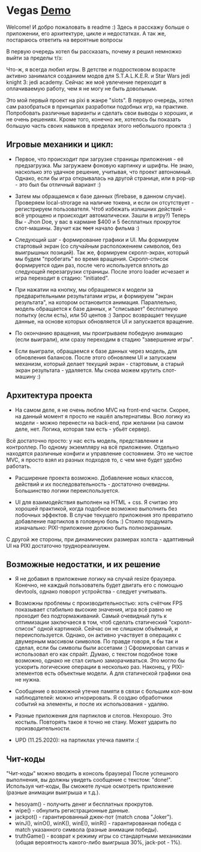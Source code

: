 # Vegas [Demo](https://zokhancomeback.github.io/vegas/)

Welcome! И добро пожаловать в readme :) Здесь я расскажу больше о приложении, его архитектуре, цикле и недостатках. А так же, постараюсь ответить на вероятные вопросы

В первую очередь хотел бы рассказать, почему я решил немножко выйти за пределы т/з:

Что-ж, я всегда любил игры. В детстве и подростковом возрасте активно занимался созданием модов для S.T.A.L.K.E.R. и Star Wars jedi knight 3: jedi academy. Сейчас же моё увлечение переходит в оплачиваемую работу, чем я не могу не быть довольным.

Это мой первый проект на pixi в жанре "slots". В первую очередь, хотел сам разобраться в принципах разработки подобных игр, на практике. Попробовать различные варианты и сделать свои выводы о хороших, и не очень решениях.
Кроме того, конечно же, хотелось бы показать большую часть своих навыков в пределах этого небольшого проекта :)

## Игровые механики и цикл:

- Первое, что происходит при загрузке страницы приложения - её предзагрузка. Мы загружаем фоновую картинку и шрифты. Не знаю, насколько это удачное решение, учитывая, что проект автономный. Однако, если бы игра открывалась на другой странице, или в pop-up - это был бы отличный вариант :)

- Затем мы обращаемся к базе данных (firebase, в данном случае). Проверяем local-strorage на наличие токена, и если он отсутствует - регистрируем пользователя. Чтоб избежать излишних действий - всё упрощено и происходит автоматически. Зашли в игру?) Теперь Вы - Jhon Doe, у вас в кармане $400 и 5 бесплатных прокруток слот-машины. Звучит как ~~тост~~ начало фильма :)

- Следующий шаг - формирование графики и UI. Мы формируем стартовый экран (со случайным расположением символов, без выигрышных позиций). Так же, формируем скролл-экран, который мы будем "пробегать" во время вращения. Скролл-список формируется один раз, после чего используется вплоть до следующей перезагрузки страницы. После этого loader исчезает и игра переходит в стадию: "initiated".

- При нажатии на кнопку, мы обращаемся к модели за предварительными результатами игры, и формируем "экран результата", на котором остановится анимация.  Параллельно, модель обращается к базе данных, и "списывает" бесплатную попытку (если есть), или 50 центов :) Запрос возвращает текущие данные, на основе которых обновляется UI и запускается вращение.

- По окончанию вращения, мы проигрываем победную анимацию (если выиграли), или сразу переходим в стадию "завершение игры".

- Если выиграли, обращаемся к базе данных через модель, для обновления балансов. После этого обновляем UI и запускаем механизм, который делает текущий экран - стартовым, а старый экран результата - удаляется. Мы снова можем крутить слот-машину :)

## Архитектура проекта

- На самом деле, я не очень люблю MVC на front-end части. Скорее, на данный момент я просто не нашёл альтернативы. Всю логику из модели - можно перенести на back-end, при желании (на самом деле, нет. Логика, которая там есть - убьёт сервер).

 Всё достаточно просто: у нас есть модель, представление и контроллер. По одному экземпляру на всё приложение. Отдельно находятся различные конфиги и управление состоянием. Это не чистое MVC, я просто взял из разных подходов то, с чем мне будет удобно работать.

- Расширение проекта возможно. Добавление новых классов, действий и их последовательность - достаточно очевидны. Большинство логики переиспользуется.

- UI для взаимодействия выполнен на HTML + css. Я считаю это хорошей практикой, когда подобное возможно выполнить без побочных эффектов. В случае текущего приложения это превратило добавление партиклов в головную боль :) Стоило продумать изначально: PIXI-приложение должно быть полноэкранным.

С другой же стороны, при динамических размерах холста - адаптивный UI на PIXI достаточно труднореализуем.

## Возможные недостатки, и их решение

- Я не добавил в приложение логику на случай resize браузера. Конечно, не каждый пользователь будет двигать его с помощью devtools, однако поворот устройства - следует учитывать.

- Возможны проблемы с производительностью: хоть счётчик FPS показывает стабильно высокие значения, игра всё равно не проходит без подтормаживаний. Самый очевидный путь к оптимизации заключаеся в том, чтоб сделать статический "скролл-список" одной картинкой. Сейчас он не слишком объёмный, и переиспользуется. Однако, он активно участвует в операциях с двумерным массивом символов. По правде говоря, я бы так и сделал, если бы символы были ассетами :) Сформировал canvas и использовал его как спрайт. Думаю, с текстом подобное тоже возможно, однако не стал сильно заморачиваться. Это могло бы ускорить логические операции в несколько раз.
Наконец, у PIXI-элементов есть объектные модели. А для статической графики она не нужна.

- Сообщение о возможной утечке памяти в связи с большим кол-вом наблюдателей: можно игнорировать. Я создаю обработчики событий на элементы, и после их использования - удаляю.

- Разные приложения для партиклов и слотов. Нехорошо. Это костыль. Повторять такое я точно не стану. Может ударить по производительности.

- UPD (11.25.2020): на партиклах утечка памяти :(

## Чит-коды

"Чит-коды" можно вводить в консоль браузера) После успешного выполнения, вы должны увидеть сообщение с текстом: "done!". 
Используя чит-коды, Вы сможете лучше осмотреть приложение (разные анимации выигрыша и т.д.).

- hesoyam() - получить денег и бесплатных прокрутов.
- wipe() - обнулить регистрационные данные.
- jackpot() - гарантированный джек-пот (match слова "Joker").
- winJ(), winO(), winK(), winE(), winR() - гарантированная победа с match указанного символа (разные анимации победы).
- truthGame() - возврат к режиму игры со стандартными механиками (общая вероятность какого-либо выигрыша 30%, jack-pot - 1%).
